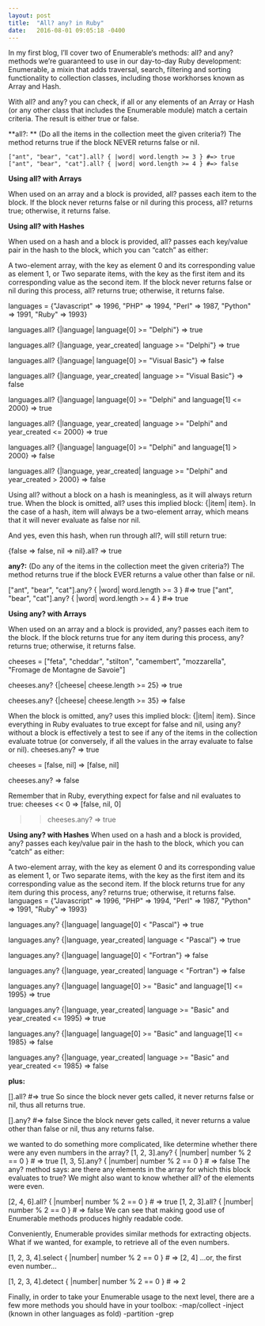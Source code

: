 ```yaml
---
layout: post
title:  "All? any? in Ruby"
date:   2016-08-01 09:05:18 -0400
---
```



In my first blog, I’ll cover two of Enumerable‘s methods: all? and any? methods we’re guaranteed to use in our day-to-day Ruby development: Enumerable, a mixin that adds traversal, search, filtering and sorting functionality to collection classes, including those workhorses known as Array and Hash. 

With all? and any? you can check, if all or any elements of an Array or Hash (or any other class that includes the Enumerable module) match a certain criteria. The result is either true or false.

**all?: **
(Do all the items in the collection meet the given criteria?)
The method returns true if the block NEVER returns false or nil.

```
["ant", "bear", "cat"].all? { |word| word.length >= 3 } #=> true
["ant", "bear", "cat"].all? { |word| word.length >= 4 } #=> false
```

**Using all? with Arrays**

When used on an array and a block is provided, all? passes each item to the block. If the block never returns false or nil during this process, all? returns true; otherwise, it returns false.

**Using all? with Hashes**

When used on a hash and a block is provided, all? passes each key/value pair in the hash to the block, which you can “catch” as either:

A two-element array, with the key as element 0 and its corresponding value as element 1, or
Two separate items, with the key as the first item and its corresponding value as the second item.
If the block never returns false or nil during this process, all? returns true; otherwise, it returns false.

languages = {"Javascript" => 1996, "PHP" => 1994, "Perl" => 1987, "Python" => 1991, "Ruby" => 1993}
 
languages.all? {|language| language[0] >= "Delphi"} => true
 
languages.all? {|language, year_created| language >= "Delphi"} => true
 
languages.all? {|language| language[0] >= "Visual Basic"} => false
 
languages.all? {|language, year_created| language >= "Visual Basic"} => false
 
languages.all? {|language| language[0] >= "Delphi" and language[1] <= 2000} => true
 
languages.all? {|language, year_created| language >= "Delphi" and year_created <= 2000} => true
 
languages.all? {|language| language[0] >= "Delphi" and language[1] > 2000} => false
 
languages.all? {|language, year_created| language >= "Delphi" and year_created > 2000} => false


Using all? without a block on a hash is meaningless, as it will always return true. When the block is omitted, all? uses this implied block: {|item| item}. In the case of a hash, item will always be a two-element array, which means that it will never evaluate as false nor nil.

And yes, even this hash, when run through all?, will still return true:

{false => false, nil => nil}.all? => true


**any?:**
(Do any of the items in the collection meet the given criteria?)
The method returns true if the block EVER returns a value other than false or nil.

["ant", "bear", "cat"].any? { |word| word.length >= 3 } #=> true
["ant", "bear", "cat"].any? { |word| word.length >= 4 } #=> true

**Using any? with Arrays**

When used on an array and a block is provided, any? passes each item to the block. If the block returns true for any item during this process, any? returns true; otherwise, it returns false.

cheeses = ["feta", "cheddar", "stilton", "camembert", "mozzarella", "Fromage de Montagne de Savoie"]
 
cheeses.any? {|cheese| cheese.length >= 25} => true
 
cheeses.any? {|cheese| cheese.length >= 35} => false

When the block is omitted, any? uses this implied block: {|item| item}. Since everything in Ruby evaluates to true except for false and nil, using any? without a block is effectively a test to see if any of the items in the collection evaluate totrue (or conversely, if all the values in the array evaluate to false or nil).
cheeses.any?
=> true
 
cheeses = [false, nil] => [false, nil]
 
cheeses.any? => false
 

Remember that in Ruby, everything expect for false and nil evaluates to true:
cheeses << 0 => [false, nil, 0]
 
>> cheeses.any? => true

**Using any? with Hashes**
When used on a hash and a block is provided, any? passes each key/value pair in the hash to the block, which you can “catch” as either:

A two-element array, with the key as element 0 and its corresponding value as element 1, or
Two separate items, with the key as the first item and its corresponding value as the second item.
If the block returns true for any item during this process, any? returns true; otherwise, it returns false.
languages = {"Javascript" => 1996, "PHP" => 1994, "Perl" => 1987, "Python" => 1991, "Ruby" => 1993}
 
languages.any? {|language| language[0] < "Pascal"} => true
 
languages.any? {|language, year_created| language < "Pascal"} => true
 
languages.any? {|language| language[0] < "Fortran"} => false
 
languages.any? {|language, year_created| language < "Fortran"} => false
 
languages.any? {|language| language[0] >= "Basic" and language[1] <= 1995} => true
 
languages.any? {|language, year_created| language >= "Basic" and year_created <= 1995} => true
 
languages.any? {|language| language[0] >= "Basic" and language[1] <= 1985} => false
 
languages.any? {|language, year_created| language >= "Basic" and year_created <= 1985} 
=> false


**plus:**

[].all? #=> true
So since the block never gets called, it never returns false or nil, thus all returns true.

[].any? #=> false
Since the block never gets called, it never returns a value other than false or nil, thus any returns false.

we wanted to do something more complicated, like determine whether there were any even numbers in the array?
[1, 2, 3].any? { |number| number % 2 == 0 } # => true
[1, 3, 5].any? { |number| number % 2 == 0 } # => false
The any? method says: are there any elements in the array for which this block evaluates to true? We might also want to know whether all? of the elements were even.

[2, 4, 6].all? { |number| number % 2 == 0 } # => true
[1, 2, 3].all? { |number| number % 2 == 0 } # => false
We can see that making good use of Enumerable methods produces highly readable code.

Conveniently, Enumerable provides similar methods for extracting objects. What if we wanted, for example, to retrieve all of the even numbers.

[1, 2, 3, 4].select { |number| number % 2 == 0 } # => [2, 4]
...or, the first even number...

[1, 2, 3, 4].detect { |number| number % 2 == 0 } # => 2


Finally, in order to take your Enumerable usage to the next level, there are a few more methods you should have in your toolbox:
-map/collect
-inject (known in other languages as fold)
-partition
-grep





